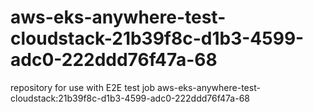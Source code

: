 # aws-eks-anywhere-test-cloudstack-21b39f8c-d1b3-4599-adc0-222ddd76f47a-68
repository for use with E2E test job aws-eks-anywhere-test-cloudstack:21b39f8c-d1b3-4599-adc0-222ddd76f47a-68

